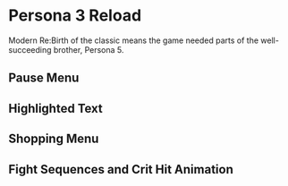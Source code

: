 # Persona 3 Reload
Modern Re:Birth of the classic means the game needed parts of the well-succeeding brother, Persona 5.

## Pause Menu

## Highlighted Text

## Shopping Menu

## Fight Sequences and Crit Hit Animation
